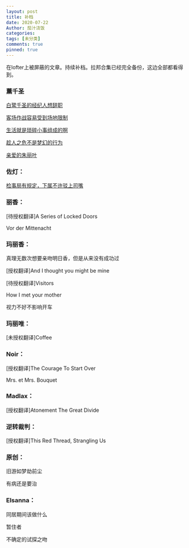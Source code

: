 ```yaml
---
layout: post
title: 补档
date: 2020-07-22
Author: 茄汁浇饭
categories: 
tags: [未分类]
comments: true
pinned: true
--- 
```


在lofter上被屏蔽的文章。持续补档。拉邦合集已经完全备份，这边全部都看得到。

### 薰千圣

[白鹭千圣的经纪人想辞职](https://onemorebluemoon.github.io/Ketchup/kocs2/)

[客场作战容易受到场地限制](https://onemorebluemoon.github.io/Ketchup/kocs6/)

[生活就是琐碎小事组成的啊](https://onemorebluemoon.github.io/Ketchup/kocs9/)

[趁人之危不是梦幻的行为](https://onemorebluemoon.github.io/Ketchup/kocs27/)

[亲爱的朱丽叶](https://onemorebluemoon.github.io/Ketchup/kocs45/)

### 佐灯：

[检事局有规定，下属不许驳上司嘴](https://onemorebluemoon.github.io/Ketchup/syk9/)

### 丽香：

[待授权翻译]A Series of Locked Doors

Vor der Mittenacht

### 玛丽香：

真理无数次想要亲吻明日香，但是从来没有成功过

[授权翻译]And I thought you might be mine

[待授权翻译]Visitors

How I met your mother

视力不好不影响开车

### 玛丽唯：

[未授权翻译]Coffee

### Noir：

[授权翻译]The Courage To Start Over

Mrs. et Mrs. Bouquet

### Madlax：

[授权翻译]Atonement The Great Divide

### 逆转裁判：

[授权翻译]This Red Thread, Strangling Us

### 原创：

旧游如梦劫前尘

有病还是要治

### Elsanna：

同居期间该做什么

暂住者

不确定的试探之吻
